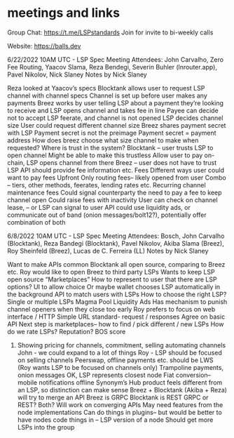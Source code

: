 # meetings and links

Group Chat: https://t.me/LSPstandards
Join for invite to bi-weekly calls

Website: https://balls.dev


6/22/2022 10AM UTC - LSP Spec Meeting 
Attendees: John Carvalho, Zero Fee Routing, Yaacov Slama, Reza Bendegi, Severin Buhler (lnrouter.app), Pavel Nikolov, Nick Slaney
Notes by Nick Slaney

Reza looked at Yaacov’s specs
Blocktank allows user to request LSP channel with channel specs
Channel is set up before user makes any payments
Breez works by user telling LSP about a payment they’re looking to receive and LSP opens channel and takes fee in line
Payee can decide not to accept LSP feerate, and channel is not opened
LSP decides channel size
User could request different channel size
Breez shares payment secret with LSP
Payment secret is not the preimage
Payment secret = payment address
How does breez choose what size channel to make when requested?
Where is trust in the system?
Blocktank – user trusts LSP to open channel
Might be able to make this trustless
Allow user to pay on-chain, LSP opens channel from there
Breez – user does not have to trust LSP
API should provide fee information etc.
Fees
Different ways user could want to pay fees
Upfront
Only routing fees– likely opened from user
Combo – tiers, other methods, feerates, lending rates etc.
Recurring channel maintenance fees
Could signal counterparty the need to pay a fee to keep channel open
Could raise fees with inactivity
User can check on channel lease, – or LSP can signal to user
API could use liquidity ads, or communicate out of band (onion messages/bolt12?), potentially offer combination of both



6/8/2022 10AM UTC - LSP Spec Meeting 
Attendees: Bosch, John Carvalho (Blocktank), Reza Bandegi (Blocktank), Pavel Nikolov, Akiba Slama (Breez), Roy Sheinfeld (Breez), Lucas de C. Ferreira (LL)
Notes by Nick Slaney

Want to make APIs common
Blocktank all open source, comparing to Breez etc.
Roy would like to open Breez to third party LSPs
Wants to keep LSP open source
“Marketplaces”
How to represent to user that there are LSP options?
UI to allow choice
Or maybe wallet chooses LSP automatically in the background
API to match users with LSPs
How to choose the right LSP?
Single or multiple LSPs
Magma
Pool
Liquidity Ads
Has mechanism to punish channel openers when they close too early
Roy prefers to focus on web interface / HTTP
Simple URL standard- request / responses
Agree on basic API
Next step is marketplaces– how to find / pick different / new LSPs
How do we rate LSPs? Reputation? BOS score
1. Showing pricing for channels, commitment, selling automating channels
John - we could expand to a lot of things
Roy - LSP should be focused on selling channels
Peerswap, offline payments etc. should be LWS
(Roy wants LSP to be focused on channels only)
Trampoline payments, onion messages OK, LSP represents closest node
Fiat conversion– mobile notifications offline
Synonym’s Hub product feels different from an LSP, so distinction can make sense
Breez + Blocktank (Akiba + Reza) will try to merge an API
Breez is GRPC
Blocktank is REST
GRPC or REST? Both?
Will work on converging APIs
May need features from the node implementations
Can do things in plugins– but would be better to have nodes code things in – LSP version of a node
Should get more LSPs into the group
